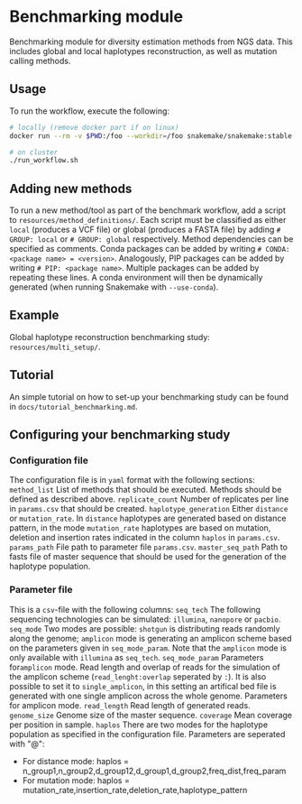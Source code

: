 # Benchmarking module

Benchmarking module for diversity estimation methods from NGS data. This includes global and local haplotypes reconstruction, as well as mutation calling methods.

## Usage

To run the workflow, execute the following:

```bash
# locally (remove docker part if on linux)
docker run --rm -v $PWD:/foo --workdir=/foo snakemake/snakemake:stable snakemake -prj1 --use-conda

# on cluster
./run_workflow.sh
```

## Adding new methods

To run a new method/tool as part of the benchmark workflow, add a script to `resources/method_definitions/`.
Each script must be classified as either `local` (produces a VCF file) or global (produces a FASTA file) by adding `# GROUP: local` or `# GROUP: global` respectively.
Method dependencies can be specified as comments.
Conda packages can be added by writing `# CONDA: <package name> = <version>`.
Analogously, PIP packages can be added by writing `# PIP: <package name>`.
Multiple packages can be added by repeating these lines.
A conda environment will then be dynamically generated (when running Snakemake with `--use-conda`).

## Example

Global haplotype reconstruction benchmarking study: `resources/multi_setup/`.

## Tutorial

An simple tutorial on how to set-up your benchmarking study can be found in `docs/tutorial_benchmarking.md`.

## Configuring your benchmarking study

### Configuration file

The configuration file is in `yaml` format with the following sections:
`method_list` List of methods that should be executed. Methods should be defined as described above.
`replicate_count` Number of replicates per line in `params.csv` that should be created.
`haplotype_generation` Either `distance` or `mutation_rate`. In `distance` haplotypes are generated based on distance pattern, in the mode `mutation_rate` haplotypes are based on mutation, deletion and insertion rates indicated in the column `haplos` in `params.csv`.
`params_path` File path to parameter file `params.csv`.
`master_seq_path` Path to fasts file of master sequence that should be used for the generation of the haplotype population.

### Parameter file
This is a `csv`-file with the following columns:
`seq_tech` The following sequencing technologies can be simulated: `illumina`, `nanopore` or `pacbio`.
`seq_mode` Two modes are possible: `shotgun` is distributing reads randomly along the genome; `amplicon` mode is generating an amplicon scheme based on the parameters given in `seq_mode_param`. Note that the `amplicon` mode is only available with `illumina` as `seq_tech`.
`seq_mode_param` Parameters for`amplicon` mode. Read length and overlap of reads for the simulation of the amplicon scheme (`read_lenght:overlap` seperated by `:`). It is also possible to set it to `single_amplicon`, in this setting an artifical bed file is generated with one single amplicon across the whole genome. Parameters for amplicon mode.
`read_length` Read length of generated reads.
`genome_size` Genome size of the master sequence.
`coverage` Mean coverage per position in sample.
`haplos` There are two modes for the haplotype population as specified in the configuration file. Parameters are seperated with "@":
- For distance mode: haplos = n_group1,n_group2,d_group12,d_group1,d_group2,freq_dist,freq_param
- For mutation mode: haplos = mutation_rate,insertion_rate,deletion_rate,haplotype_pattern
